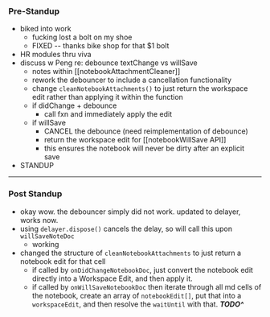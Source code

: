 
### Pre-Standup
- biked into work
	- fucking lost a bolt on my shoe
	- FIXED -- thanks bike shop for that $1 bolt
- HR modules thru viva
- discuss w Peng re: debounce textChange vs willSave
	- notes within [[notebookAttachmentCleaner]] 
	- rework the debouncer to include a cancellation functionality
	- change `cleanNotebookAttachments()` to just return the workspace edit rather than applying it within the function
	- if didChange + debounce
		- call fxn and immediately apply the edit
	- if willSave
		- CANCEL the debounce (need reimplementation of debounce)
		- return the workspace edit for [[notebookWillSave API]]
		- this ensures the notebook will never be dirty after an explicit save
- STANDUP
--- 
### Post Standup
- okay wow. the debouncer simply did not work. updated to delayer, works now.
- using `delayer.dispose()` cancels the delay, so will call this upon `willSaveNoteDoc`
	- working
- changed the structure of `cleanNotebookAttachments` to just return a notebook edit for that cell
	- if called by `onDidChangeNotebookDoc`, just convert the notebook edit directly into a Workspace Edit, and then apply it.
	- if called by `onWillSaveNotebookDoc` then iterate through all md cells of the notebook, create an array of `notebookEdit[]`, put that into a `workspaceEdit`, and then resolve the `waitUntil` with that. ***TODO^***
